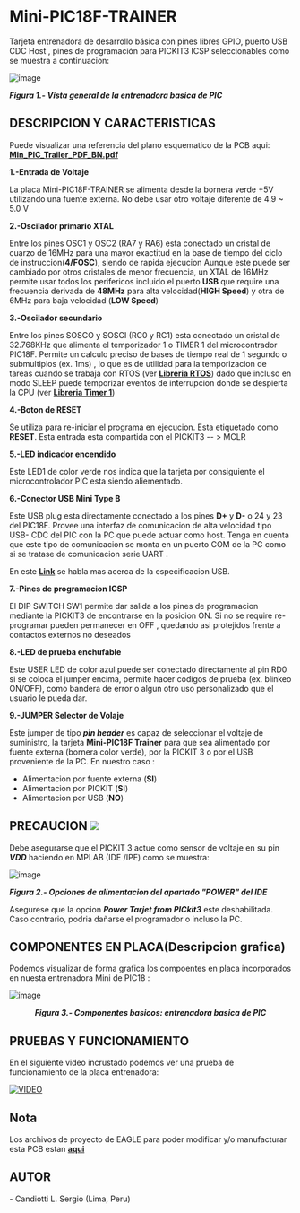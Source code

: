# Mini-PIC18F-TRAINER
Tarjeta entrenadora de desarrollo básica con pines libres GPIO, puerto USB CDC Host , pines de programación para PICKIT3 ICSP seleccionables como se muestra a continuacion:

![image](https://github.com/SerCandio/Mini-PIC18F-TRAINER/assets/106831539/cd642af2-6dcd-42de-b466-ebb15fab4111)

<B><I>Figura 1.- Vista general de la entrenadora basica de PIC</I></B>

<h2 dir="auto" tabindex="-1">DESCRIPCION Y CARACTERISTICAS</h2>
<P>Puede visualizar una referencia del plano esquematico de la PCB aqui: <B><A HREF="https://github.com/SerCandio/Mini-PIC18F-TRAINER/blob/main/Esquemas%20Schematic/Min_PIC_Trailer_PDF_BN.pdf">Min_PIC_Trailer_PDF_BN.pdf</A></B></P>

<B>1.-Entrada de Voltaje</B>

La placa Mini-PIC18F-TRAINER se alimenta desde la bornera verde +5V utilizando una fuente externa. No debe usar otro voltaje diferente de 4.9 ~ 5.0 V

<B>2.-Oscilador primario XTAL</B>

Entre los pines OSC1 y OSC2 (RA7 y RA6) esta conectado un cristal de cuarzo de 16MHz para una mayor exactitud en la base de tiempo del ciclo de instruccion(<B>4/FOSC</B>), siendo de rapida ejecucion Aunque este puede ser cambiado por otros cristales de menor frecuencia, un XTAL de 16MHz permite usar todos los perifericos incluido el puerto <B>USB</B> que require una frecuencia derivada de <B>48MHz</B> para alta velocidad(<B>HIGH Speed</B>) y otra de 6MHz para baja velocidad (<B>LOW Speed</B>)

<B>3.-Oscilador secundario</B>

Entre los pines SOSCO y SOSCI (RC0 y RC1) esta conectado un cristal de 32.768KHz que alimenta el temporizador 1 o TIMER 1 del microcontrador PIC18F. Permite un calculo preciso de bases de tiempo real de 1 segundo o submultiplos (ex. 1ms) , lo que es de utilidad para la temporizacion de tareas cuando se trabaja con RTOS (ver <B><A HREF="https://github.com/SerCandio/Microcontrolador-PIC18F/blob/main/LIBRERIAS%20PIC18/RTOS.h">Libreria RTOS</A></B>) dado que incluso en modo SLEEP puede temporizar eventos de interrupcion donde se despierta la CPU (ver <B><A HREF="https://github.com/SerCandio/Microcontrolador-PIC18F/blob/main/LIBRERIAS%20PIC18/TMR1.h">Libreria Timer 1</A></B>)

<B>4.-Boton de RESET</B>

Se utiliza para re-iniciar el programa en ejecucion. Esta etiquetado como <B>RESET</B>. Esta entrada esta compartida con el PICKIT3 -- > MCLR

<B>5.-LED indicador encendido</B>

Este LED1 de color verde nos indica que la tarjeta por consiguiente el microcontrolador PIC esta siendo aliementado. 

<B>6.-Conector USB Mini Type B </B>

Este USB plug esta directamente conectado a los pines  <B>D+</B> y <B>D-</B> o 24 y 23 del PIC18F. Provee una interfaz de comunicacion de alta velocidad tipo USB- CDC del PIC con la PC que puede actuar como host. Tenga en cuenta que este tipo de comunicacion se monta en un puerto COM de la PC como si se tratase de comunicacion serie UART . 

En este <B><A HREF="https://www.usb.org/">Link</A></B> se habla mas acerca de la especificacion USB.

<B>7.-Pines de programacion ICSP</B>

El DIP SWITCH SW1 permite dar salida a los pines de programacion mediante la PICKIT3 de encontrarse en la posicion ON. Si no se require re-programar pueden permanecer en OFF , quedando asi protejidos frente a contactos externos no deseados

<B>8.-LED de prueba enchufable</B>

Este USER LED de color azul puede ser conectado  directamente  al pin RD0 si se coloca el jumper encima, permite hacer codigos de prueba (ex. blinkeo ON/OFF), como bandera de error o algun otro uso personalizado que el usuario le pueda dar.

<B>9.-JUMPER Selector de Volaje</B>

Este jumper de tipo <B><I>pin header</I></B> es capaz de seleccionar el voltaje de suministro, la tarjeta <B>Mini-PIC18F Trainer</B> para que sea alimentado por fuente externa (bornera color verde), por la PICKIT 3 o por el USB proveniente de la PC. En nuestro caso :

- Alimentacion por fuente externa (<B>SI</B>)
- Alimentacion por PICKIT (<B>SI</B>)
- Alimentacion por USB (<B>NO</B>)

<h2 dir="auto" tabindex="-1">PRECAUCION <img src="https://github.com/SerCandio/Mini-PIC18F-TRAINER/assets/106831539/ca45f6f3-578d-45d0-bedd-07b2afdd2be8"></h2>

Debe asegurarse que el PICKIT 3 actue como sensor de voltaje en su pin <B><I>VDD</I></B> haciendo en MPLAB (IDE /IPE) como se muestra:

![image](https://github.com/SerCandio/Mini-PIC18F-TRAINER/assets/106831539/b7142562-cb13-4e22-96e4-63deb5a92e8c)

<B><I>Figura 2.- Opciones de alimentacion del apartado "POWER" del IDE</I></B>
<p>Asegurese que la opcion <B><I>Power Tarjet from PICkit3</B></I> este deshabilitada. Caso contrario, podria dañarse el programador o incluso la PC.</p>

<h2 dir="auto" tabindex="-1">COMPONENTES EN PLACA(Descripcion grafica)</h2> 

Podemos visualizar de forma grafica los compoentes en placa incorporados en nuesta entrenadora Mini de PIC18 :

![image](https://github.com/SerCandio/Mini-PIC18F-TRAINER/assets/106831539/3fc8c751-18cd-4fac-ad2a-d8b89baff10f)
<center><B><I>Figura 3.- Componentes basicos: entrenadora basica de PIC</I></B></center>

<h2 dir="auto" tabindex="-1">PRUEBAS Y FUNCIONAMIENTO</h2>
En el siguiente video incrustado podemos ver una prueba de funcionamiento de la placa entrenadora:

[![VIDEO](https://img.youtube.com/vi/uNbUmXdRPzk/0.jpg)](https://www.youtube.com/watch?v=uNbUmXdRPzk)

<h2 dir="auto" tabindex="-1">Nota</h2>
Los archivos de proyecto de EAGLE para poder modificar y/o manufacturar esta PCB estan <B><A HREF="https://github.com/SerCandio/Mini-PIC18F-TRAINER/tree/main/EAGLE%20CAD%20FILES">aqui</A></B>
<h2 dir="auto" tabindex="-1">AUTOR</h2>
- Candiotti L. Sergio (Lima, Peru)
